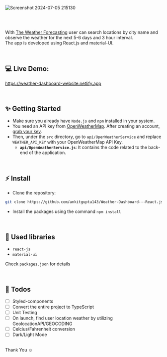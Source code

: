 ![Screenshot 2024-07-05 215130](https://github.com/ankitgupta143/Weather-Dashboard---React.js-Material-UI-/assets/114281117/4f71a655-60d6-4e9d-a90b-1d67b82d8cb2)

<br/>
<br/>

With [The Weather Forecasting](https://weather-dashboard-website.netlify.app) user can search locations by city name and observe the weather for the next 5-6 days and 3 hour interval.
<br />
The app is developed using React.js and material-UI.

<br/>

## 💻 Live Demo:

https://weather-dashboard-website.netlify.app

<br/>

## ✨ Getting Started

- Make sure you already have `Node.js` and `npm` installed in your system.
- You need an API key from [OpenWeatherMap](https://openweathermap.org/). After creating an account, [grab your key](https://home.openweathermap.org/api_keys).
- Then, under the `src` directory, go to `api/OpenWeatherService` and replace `WEATHER_API_KEY` with your OpenWeatherMap API Key.
  - **`api/OpenWeatherService.js`**: It contains the code related to the back-end of the application.

<br/>

## ⚡ Install

- Clone the repository:

```bash
git clone https://github.com/ankitgupta143/Weather-Dashboard---React.js-Material-UI-.git

```

- Install the packages using the command `npm install`

<br/>

## 📙 Used libraries

- `react-js`
- `material-ui`

Check `packages.json` for details

<br/>

## 📄 Todos

- [ ] Styled-components
- [ ] Convert the entire project to TypeScript
- [ ] Unit Testing
- [ ] On launch, find user location weather by utilizing GeolocationAPI/GEOCODING
- [ ] Celcius/Fahrenheit conversion
- [ ] Dark/Light Mode

<br/>
Thank You ☺
